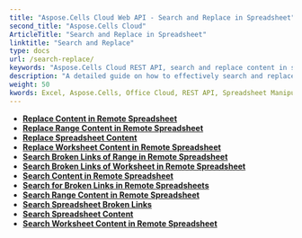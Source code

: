 ```yaml
---
title: "Aspose.Cells Cloud Web API - Search and Replace in Spreadsheet"
second_title: "Aspose.Cells Cloud"
ArticleTitle: "Search and Replace in Spreadsheet"
linktitle: "Search and Replace"
type: docs
url: /search-replace/
keywords: "Aspose.Cells Cloud REST API, search and replace content in spreadsheets, Excel 2016, Excel 2019, Excel 365, cloud-based office solutions."
description: "A detailed guide on how to effectively search and replace content in spreadsheets using Aspose.Cells Cloud REST API."
weight: 50
kwords: Excel, Aspose.Cells, Office Cloud, REST API, Spreadsheet Manipulation, PDF, CSV, JSON, Markdown, Developer Guide, Cloud Integration
---
```



- **[Replace Content in Remote Spreadsheet](https://docs.aspose.cloud//cells/replace-content-in-remote-spreadsheet/)**
- **[Replace Range Content in Remote Spreadsheet](https://docs.aspose.cloud//cells/replace-content-in-remote-range/)**
- **[Replace Spreadsheet Content](https://docs.aspose.cloud//cells/replace-spreadsheet-content/)**
- **[Replace Worksheet Content in Remote Spreadsheet](https://docs.aspose.cloud//cells/replace-content-in-remote-worksheet/)**
- **[Search Broken Links of Range in Remote Spreadsheet](https://docs.aspose.cloud//cells/search-broken-links-in-remote-range/)**
- **[Search Broken Links of Worksheet in Remote Spreadsheet](https://docs.aspose.cloud//cells/search-broken-links-in-remote-worksheet/)**
- **[Search Content in Remote Spreadsheet](https://docs.aspose.cloud//cells/search-content-in-remote-spreadsheet/)**
- **[Search for Broken Links in Remote Spreadsheets](https://docs.aspose.cloud//cells/search-broken-links-in-remote-spreadsheet/)**
- **[Search Range Content in Remote Spreadsheet](https://docs.aspose.cloud//cells/search-content-in-remote-range/)**
- **[Search Spreadsheet Broken Links](https://docs.aspose.cloud//cells/search-spreadsheet-broken-links/)**
- **[Search Spreadsheet Content](https://docs.aspose.cloud//cells/search-spreadsheet-content/)**
- **[Search Worksheet Content in Remote Spreadsheet](https://docs.aspose.cloud//cells/search-content-in-remote-worksheet/)**
